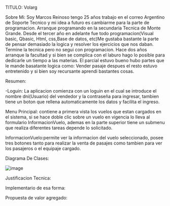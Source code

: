 TITULO: Volarg

Sobre Mi: Soy Marcos Reinoso tengo 25 años trabajo en el correo Argentino de Soporte Tecnico y mi idea a futuro es cambiarme para la parte de programacion.
Arranque programando en la secundaria Tecnica de Monte Grande. Desde el tercer año en adelante fue todo programacion(Visual basic, Qbasic, Html, css,Base de datos, etc)Me gustaba bastante la parte de pensar demasiado la logica y resolver los ejercicios que nos daban. Termine la tecnica pero no segui con programacion.
Hace dos años arranque la facultad y si bien se complica con el laburo hago lo posible para dedicarle un tiempo a las materias.
El parcial estuvo bueno hubo partes que le mande basatante logica como: Vender pasaje despues el resto estuvo entretenido y si bien soy recursante aprendi bastantes cosas.

Resumen:

-Loguin: La aplicacion comienza con un loguin en el cual se introduce el nombre dni(Usuario) del vendedor y la contraseña para ingresar, tambien tiene un boton que rellena automaticamente los datos y facilita el ingreso.

Menu Principal: contiene a primera vista los vuelos que estan cargados en el sistema, si se hace doble clic sobre un vuelo en vigencia lo lleva al formulario InformacionVuelo, ademas en la parte superior tiene un submenu que realiza diferentes tareas depende lo solicitado.

InformacionVuelo:permite ver la informacion del vuelo seleccionado, posee tres botones tanto para realizar la venta de pasajes como tambien para ver los pasajeros o el equipaje cargado.

Diagrama De Clases:

![image](https://user-images.githubusercontent.com/68253845/193736693-48019cc0-093f-4bab-a0e5-4f9b03059410.png)






Justificacion Tecnica:




Implementario de esa forma:




Propuesta de valor agregado:




